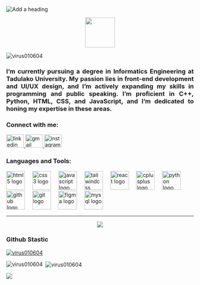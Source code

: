 ![Add a heading](https://github.com/user-attachments/assets/b0a48f19-7800-405d-9b87-669f0f348f38)


<div align="center">
  <img height="80" src="https://readme-typing-svg.herokuapp.com/?font=Righteous&size=35&center=true&vCenter=true&width=500&height=70&color=572dff&duration=4000&lines=Hi+There!+👋;+I'm+Juan!;"  />
</div>
<p align="left"> <img src="https://komarev.com/ghpvc/?username=virus010604&label=views&color=552dff&style=flat-square" alt="virus010604" /> </p>
<h3 align="justify">I’m currently pursuing a degree in Informatics Engineering at Tadulako University. My passion lies in front-end development and UI/UX design, and I’m actively expanding my skills in programming and public speaking. I’m proficient in C++, Python, HTML, CSS, and JavaScript, and I’m dedicated to honing my expertise in these areas.</h3>

<h3 align="left">Connect with me:</h3>
<div align="left">
  <a href="https://www.linkedin.com/in/juan-kuganda-b56714299/" target="_blank">
    <img src="https://raw.githubusercontent.com/maurodesouza/profile-readme-generator/master/src/assets/icons/social/linkedin/default.svg" width="47" height="35" alt="linkedin logo"  />
  </a>
  <a href="mailto:jp1jn04@gmail.com" target="_blank">
    <img src="https://raw.githubusercontent.com/maurodesouza/profile-readme-generator/master/src/assets/icons/social/gmail/default.svg" width="47" height="35" alt="gmail logo"  />
  </a>
  <a href="https://www.instagram.com/jnpblokg_" target="_blank">
    <img src="https://raw.githubusercontent.com/maurodesouza/profile-readme-generator/master/src/assets/icons/social/instagram/default.svg" width="47" height="35" alt="instagram logo"  />
  </a>
</div>

<h3 align="left">Languages and Tools:</h3>
<div align="left">
  <img src="https://skillicons.dev/icons?i=html" height="50" alt="html5 logo"  />
  <img width="12" />
  <img src="https://skillicons.dev/icons?i=css" height="50" alt="css3 logo"  />
  <img width="12" />
  <img src="https://skillicons.dev/icons?i=js" height="50" alt="javascript logo"  />
  <img width="12" />
  <img src="https://skillicons.dev/icons?i=tailwind" height="50" alt="tailwindcss logo"  />
  <img width="12" />
  <img src="https://cdn.jsdelivr.net/gh/devicons/devicon/icons/react/react-original.svg" height="50" alt="react logo"  />
  <img width="12" />
  <img src="https://skillicons.dev/icons?i=cpp" height="50" alt="cplusplus logo"  />
  <img width="12" />
  <img src="https://cdn.jsdelivr.net/gh/devicons/devicon/icons/python/python-original.svg" height="50" alt="python logo"  />
  <img width="12" />
  <img src="https://skillicons.dev/icons?i=github" height="50" alt="github logo"  />
  <img width="12" />
  <img src="https://skillicons.dev/icons?i=git" height="50" alt="git logo"  />
  <img width="12" />
  <img src="https://skillicons.dev/icons?i=figma" height="50" alt="figma logo"  />
  <img width="12" />
  <img src="https://skillicons.dev/icons?i=mysql" height="50" alt="mysql logo"  />
</div>
<hr>
<div align="center">  
<img src="https://i.imgur.com/rTZkf4K.gif" >
</div>
<h3 align="left">Github Stastic</h3>
<p align="left"> <a href="https://github.com/ryo-ma/github-profile-trophy"><img src="https://github-profile-trophy.vercel.app/?username=virus010604" alt="virus010604" /></a> </p>


<p><img align="left" src="https://github-readme-stats.vercel.app/api/top-langs?username=virus010604&show_icons=true&theme=tokyonight&title_color=572dff&text_color=fafafa&bg_color=17171e&hide_border=true&locale=en&layout=compact" alt="virus010604" /></p>

<p>&nbsp;<img align="center" src="https://github-readme-stats.vercel.app/api?username=virus010604&show_icons=true&theme=tokyonight&title_color=552dff&text_color=fafafa&bg_color=17171e&hide_border=true&locale=en" alt="virus010604" /></p>

![](https://github-contributor-stats.vercel.app/api?username=virus010604&limit=5&theme=radical&combine_all_yearly_contributions=true)
